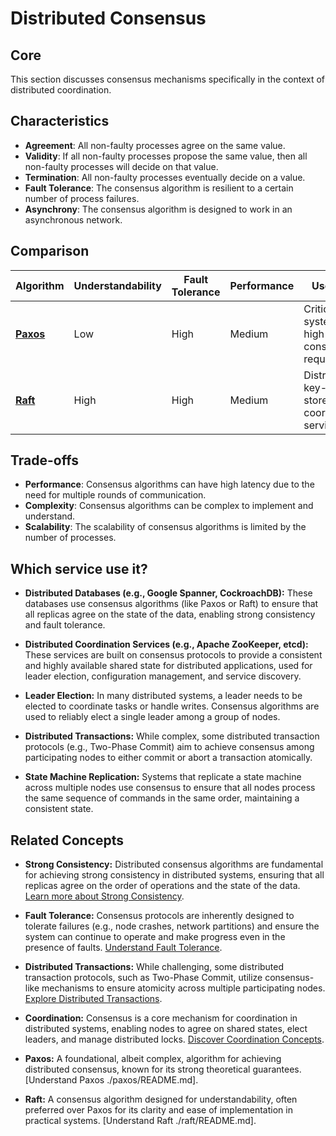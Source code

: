 # Distributed Consensus

## Core

This section discusses consensus mechanisms specifically in the context of distributed coordination.

## Characteristics

- **Agreement**: All non-faulty processes agree on the same value.
- **Validity**: If all non-faulty processes propose the same value, then all non-faulty processes will decide on that value.
- **Termination**: All non-faulty processes eventually decide on a value.
- **Fault Tolerance**: The consensus algorithm is resilient to a certain number of process failures.
- **Asynchrony**: The consensus algorithm is designed to work in an asynchronous network.

## Comparison

| Algorithm | Understandability | Fault Tolerance | Performance | Use Case |
|---|---|---|---|---|
| **[Paxos](./paxos)** | Low | High | Medium | Critical systems, high-consistency requirements |
| **[Raft](./raft)** | High | High | Medium | Distributed key-value stores, coordination services |

## Trade-offs

- **Performance**: Consensus algorithms can have high latency due to the need for multiple rounds of communication.
- **Complexity**: Consensus algorithms can be complex to implement and understand.
- **Scalability**: The scalability of consensus algorithms is limited by the number of processes.

## Which service use it?



-   **Distributed Databases (e.g., Google Spanner, CockroachDB):** These databases use consensus algorithms (like Paxos or Raft) to ensure that all replicas agree on the state of the data, enabling strong consistency and fault tolerance.

-   **Distributed Coordination Services (e.g., Apache ZooKeeper, etcd):** These services are built on consensus protocols to provide a consistent and highly available shared state for distributed applications, used for leader election, configuration management, and service discovery.

-   **Leader Election:** In many distributed systems, a leader needs to be elected to coordinate tasks or handle writes. Consensus algorithms are used to reliably elect a single leader among a group of nodes.

-   **Distributed Transactions:** While complex, some distributed transaction protocols (e.g., Two-Phase Commit) aim to achieve consensus among participating nodes to either commit or abort a transaction atomically.

-   **State Machine Replication:** Systems that replicate a state machine across multiple nodes use consensus to ensure that all nodes process the same sequence of commands in the same order, maintaining a consistent state.

## Related Concepts

-   **Strong Consistency:** Distributed consensus algorithms are fundamental for achieving strong consistency in distributed systems, ensuring that all replicas agree on the order of operations and the state of the data. [Learn more about Strong Consistency](../consistency-models/strong-consistency/README.md).

-   **Fault Tolerance:** Consensus protocols are inherently designed to tolerate failures (e.g., node crashes, network partitions) and ensure the system can continue to operate and make progress even in the presence of faults. [Understand Fault Tolerance](../fault-tolerance/README.md).

-   **Distributed Transactions:** While challenging, some distributed transaction protocols, such as Two-Phase Commit, utilize consensus-like mechanisms to ensure atomicity across multiple participating nodes. [Explore Distributed Transactions](../distributed-transactions/README.md).

-   **Coordination:** Consensus is a core mechanism for coordination in distributed systems, enabling nodes to agree on shared states, elect leaders, and manage distributed locks. [Discover Coordination Concepts](../coordination/README.md).

-   **Paxos:** A foundational, albeit complex, algorithm for achieving distributed consensus, known for its strong theoretical guarantees. [Understand Paxos ./paxos/README.md].

-   **Raft:** A consensus algorithm designed for understandability, often preferred over Paxos for its clarity and ease of implementation in practical systems. [Understand Raft ./raft/README.md].
